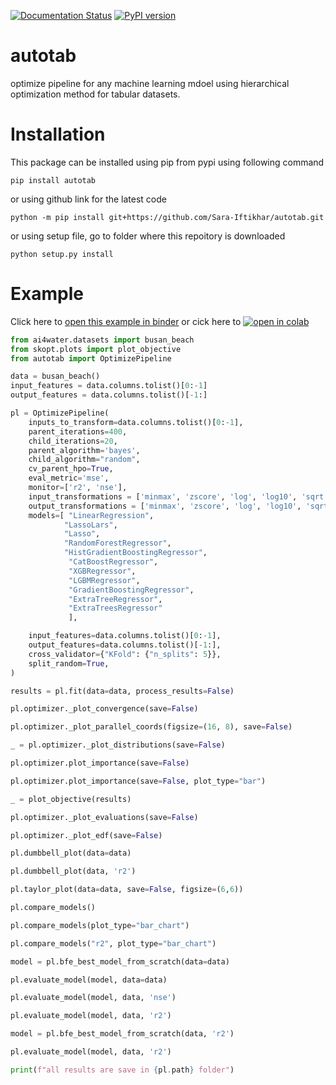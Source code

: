 [![Documentation Status](https://readthedocs.org/projects/autotab/badge/?version=latest)](https://autotab.readthedocs.io/en/latest/?badge=latest)
[![PyPI version](https://badge.fury.io/py/autotab.svg)](https://badge.fury.io/py/autotab)

# autotab

optimize pipeline for any machine learning mdoel using hierarchical optimization 
method for tabular datasets.

# Installation

This package can be installed using pip from pypi using following command

    pip install autotab
    
or using github link for the latest code

	python -m pip install git+https://github.com/Sara-Iftikhar/autotab.git

or using setup file, go to folder where this repoitory is downloaded

    python setup.py install


# Example
Click here to [open this example in binder](https://nbviewer.jupyter.org/github/AtrCheema/AI4Water/blob/dev/examples/paper/compare_ml.ipynb)
or cick here to
<a href="https://colab.research.google.com/github/Sara-Iftikhar/AutoTab/blob/master/notebooks/regression_cv.ipynb" target="_parent"><img src="https://colab.research.google.com/assets/colab-badge.svg" alt="open in colab"/></a>

```python
from ai4water.datasets import busan_beach
from skopt.plots import plot_objective
from autotab import OptimizePipeline

data = busan_beach()
input_features = data.columns.tolist()[0:-1]
output_features = data.columns.tolist()[-1:]

pl = OptimizePipeline(
    inputs_to_transform=data.columns.tolist()[0:-1],
    parent_iterations=400,
    child_iterations=20,
    parent_algorithm='bayes',
    child_algorithm="random",
    cv_parent_hpo=True,
    eval_metric='mse',
    monitor=['r2', 'nse'],
    input_transformations = ['minmax', 'zscore', 'log', 'log10', 'sqrt', 'robust', 'quantile'],
    output_transformations = ['minmax', 'zscore', 'log', 'log10', 'sqrt', 'robust', 'quantile'],
    models=[ "LinearRegression",
            "LassoLars",
            "Lasso",
            "RandomForestRegressor",
            "HistGradientBoostingRegressor",
             "CatBoostRegressor",
             "XGBRegressor",
             "LGBMRegressor",
             "GradientBoostingRegressor",
             "ExtraTreeRegressor",
             "ExtraTreesRegressor"
             ],

    input_features=data.columns.tolist()[0:-1],
    output_features=data.columns.tolist()[-1:],
    cross_validator={"KFold": {"n_splits": 5}},
    split_random=True,
)
```

```python
results = pl.fit(data=data, process_results=False)
```

```python
pl.optimizer._plot_convergence(save=False)
```

```python
pl.optimizer._plot_parallel_coords(figsize=(16, 8), save=False)
```

```python
_ = pl.optimizer._plot_distributions(save=False)
```

```python
pl.optimizer.plot_importance(save=False)
```

```python
pl.optimizer.plot_importance(save=False, plot_type="bar")
```

```python
_ = plot_objective(results)
```

```python
pl.optimizer._plot_evaluations(save=False)
```

```python
pl.optimizer._plot_edf(save=False)
```

```python
pl.dumbbell_plot(data=data)
```

```python
pl.dumbbell_plot(data, 'r2')
```

```python
pl.taylor_plot(data=data, save=False, figsize=(6,6))
```

```python
pl.compare_models()
```

```python
pl.compare_models(plot_type="bar_chart")
```

```python
pl.compare_models("r2", plot_type="bar_chart")
```

```python
model = pl.bfe_best_model_from_scratch(data=data)
```

```python
pl.evaluate_model(model, data=data)
```

```python
pl.evaluate_model(model, data, 'nse')
```

```python
pl.evaluate_model(model, data, 'r2')
```


```python
model = pl.bfe_best_model_from_scratch(data, 'r2')
```

```python
pl.evaluate_model(model, data, 'r2')
```

```python
print(f"all results are save in {pl.path} folder")
```